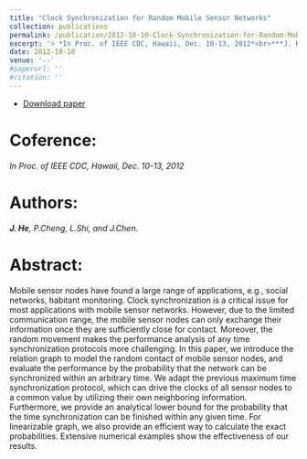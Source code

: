 ```yaml
---
title: "Clock Synchronization for Random Mobile Sensor Networks"
collection: publications
permalink: /publication/2012-10-10-Clock-Synchronization-for-Random-Mobile-Sensor-Networks/
excerpt: '> *In Proc. of IEEE CDC, Hawaii, Dec. 10-13, 2012*<br>***J. He**, P.Cheng, L.Shi, andJ.Chen*.'
date: 2012-10-10
venue: '--'
#paperurl: ''
#citation: ''
---
```

 - [Download paper](https://ieeexplore.ieee.org/abstract/document/6426053/)

Coference:
===
*In Proc. of IEEE CDC, Hawaii, Dec. 10-13, 2012* 

Authors: 
===
***J. He**, P.Cheng, L.Shi, and J.Chen*.

Abstract: 
===
Mobile sensor nodes have found a large range of applications, e.g., social networks, habitant monitoring. Clock synchronization is a critical issue for most applications with mobile sensor networks. However, due to the limited communication range, the mobile sensor nodes can only exchange their information once they are sufficiently close for contact. Moreover, the random movement makes the performance analysis of any time synchronization protocols more challenging. In this paper, we introduce the relation graph to model the random contact of mobile sensor nodes, and evaluate the performance by the probability that the network can be synchronized within an arbitrary time. We adapt the previous maximum time synchronization protocol, which can drive the clocks of all sensor nodes to a common value by utilizing their own neighboring information. Furthermore, we provide an analytical lower bound for the probability that the time synchronization can be finished within any given time. For linearizable graph, we also provide an efficient way to calculate the exact probabilities. Extensive numerical examples show the effectiveness of our results.
